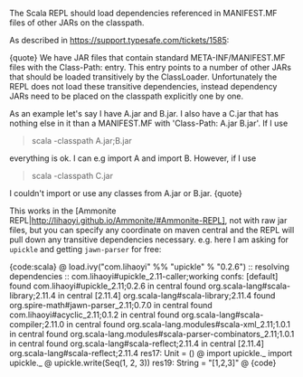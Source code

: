 The Scala REPL should load dependencies referenced in MANIFEST.MF files of other JARs on the classpath.

As described in https://support.typesafe.com/tickets/1585:

{quote}
We have JAR files that contain standard META-INF/MANIFEST.MF files with the Class-Path: entry. This entry points to a number of other JARs that should be loaded transitively by the ClassLoader. Unfortunately the REPL does not load these transitive dependencies, instead dependency JARs need to be placed on the classpath explicitly one by one.

As an example let's say I have A.jar and B.jar. I also have a C.jar that has nothing else in it than a MANIFEST.MF with 'Class-Path: A.jar B.jar'. If I use

> scala -classpath A.jar;B.jar

everything is ok. I can e.g import A and import B. However, if I use

> scala -classpath C.jar

I couldn't import or use any classes from A.jar or B.jar.
{quote}

This works in the [Ammonite REPL|http://lihaoyi.github.io/Ammonite/#Ammonite-REPL], not with raw jar files, but you can specify any coordinate on maven central and the REPL will pull down any transitive dependencies necessary. e.g. here I am asking for `upickle` and getting `jawn-parser` for free:

{code:scala}
@ load.ivy("com.lihaoyi" %% "upickle" % "0.2.6")
:: resolving dependencies :: com.lihaoyi#upickle_2.11-caller;working
	confs: [default]
	found com.lihaoyi#upickle_2.11;0.2.6 in central
	found org.scala-lang#scala-library;2.11.4 in central
	[2.11.4] org.scala-lang#scala-library;2.11.4
	found org.spire-math#jawn-parser_2.11;0.7.0 in central
	found com.lihaoyi#acyclic_2.11;0.1.2 in central
	found org.scala-lang#scala-compiler;2.11.0 in central
	found org.scala-lang.modules#scala-xml_2.11;1.0.1 in central
	found org.scala-lang.modules#scala-parser-combinators_2.11;1.0.1 in central
	found org.scala-lang#scala-reflect;2.11.4 in central
	[2.11.4] org.scala-lang#scala-reflect;2.11.4
res17: Unit = ()
@ import upickle._
import upickle._
@ upickle.write(Seq(1, 2, 3))
res19: String = "[1,2,3]"
@
{code}

